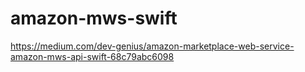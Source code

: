 # amazon-mws-swift

https://medium.com/dev-genius/amazon-marketplace-web-service-amazon-mws-api-swift-68c79abc6098
